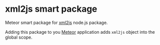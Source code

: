 xml2js smart package
====================

Meteor smart package for [xml2js](https://github.com/Leonidas-from-XIV/node-xml2js) node.js package.

Adding this package to you [Meteor](http://www.meteor.com/) application adds `xml2js` object into the global scope.